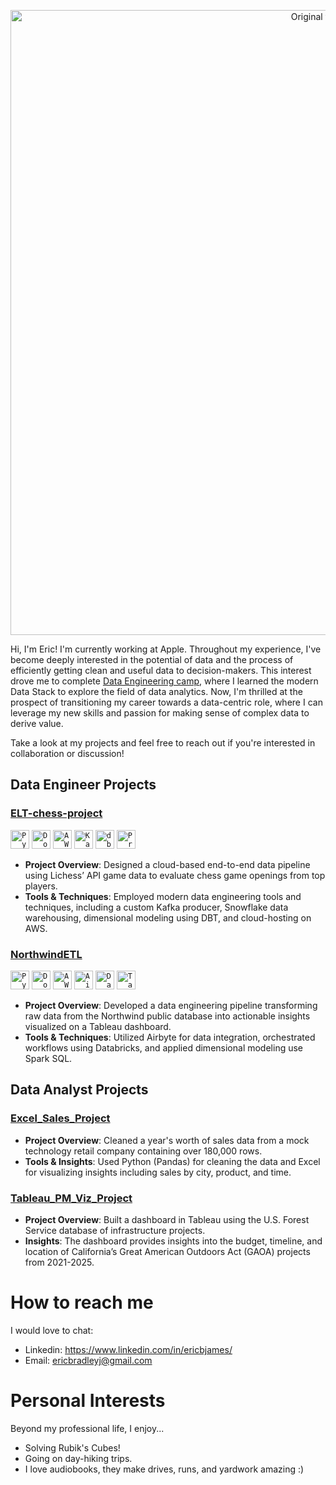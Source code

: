 <p align="center">
<img width="1000" alt="Original formating" src="https://github.com/ericbjames/ericbjames/assets/101911329/10ea169a-01c6-47c8-ade1-f7fe25dfede7"
</p>

Hi, I'm Eric! I'm currently working at Apple. Throughout my experience, I've become deeply interested in the potential of data and the process of efficiently getting clean and useful data to decision-makers. This interest drove me to complete [Data Engineering camp](https://dataengineercamp.com), where I learned the modern Data Stack to explore the field of data analytics. Now, I'm thrilled at the prospect of transitioning my career towards a data-centric role, where I can leverage my new skills and passion for making sense of complex data to derive value.
  
Take a look at my projects and feel free to reach out if you're interested in collaboration or discussion!
  
## Data Engineer Projects

### [ELT-chess-project](https://github.com/ericbjames/ELT-chess-project)
<code><img height="30" title="Python" alt="Python" src="https://github.com/ericbjames/ericbjames/assets/101911329/55beca35-1847-4861-ba9a-fa6e3551620b"></code>
<code><img height="30" title="Docker" alt="Docker" src="https://github.com/ericbjames/ericbjames/assets/101911329/e349c1e0-e21f-4b02-86be-f8ad6b7918d9"></code>
<code><img height="30" title="AWS" alt="AWS" src="https://github.com/ericbjames/ericbjames/assets/101911329/cbf3fe05-b553-461c-bb14-2a611b20043b"></code>
<code><img height="30" title="Kafka" alt="Kafka" src="https://github.com/ericbjames/ericbjames/assets/101911329/6ffe621f-bdcb-4a9e-9049-39c764e7c7e8"></code>
<code><img height="30" title="dbt" alt="dbt" src="https://github.com/ericbjames/ericbjames/assets/101911329/d8408c2c-d4f5-4003-8e2a-1d8a7699fe04"></code>
<code><img height="30" title="Preset" alt="Preset" src="https://github.com/ericbjames/ericbjames/assets/101911329/6433c6cf-038a-4f29-b31c-3ed3daba7101"></code>

- **Project Overview**: Designed a cloud-based end-to-end data pipeline using Lichess’ API game data to evaluate chess game openings from top players.
- **Tools & Techniques**: Employed modern data engineering tools and techniques, including a custom Kafka producer, Snowflake data warehousing, dimensional modeling using DBT, and cloud-hosting on AWS.


### [NorthwindETL](https://github.com/ericbjames/NorthwindETL#project-architecture)
<code><img height="30" title="Python" alt="Python" src="https://github.com/ericbjames/ericbjames/assets/101911329/55beca35-1847-4861-ba9a-fa6e3551620b"></code>
<code><img height="30" title="Docker" alt="Docker" src="https://github.com/ericbjames/ericbjames/assets/101911329/e349c1e0-e21f-4b02-86be-f8ad6b7918d9"></code>
<code><img height="30" title="AWS" alt="AWS" src="https://github.com/ericbjames/ericbjames/assets/101911329/cbf3fe05-b553-461c-bb14-2a611b20043b"></code>
<code><img height="30" title="Airbyte" alt="Airbyte" src="https://github.com/ericbjames/ericbjames/assets/101911329/d7d06dc5-713b-4a45-9051-b6d184d16aa8"></code>
<code><img height="30" title="Databricks" alt="Databricks" src="https://github.com/ericbjames/ericbjames/assets/101911329/46efad86-3771-47b2-b069-855e4a9c3056"></code>
<code><img height="30" title="Tableau" alt="Tableau" src="https://github.com/ericbjames/ericbjames/assets/101911329/da654312-2f1c-40be-a613-13a2954fa63c"></code>
- **Project Overview**: Developed a data engineering pipeline transforming raw data from the Northwind public database into actionable insights visualized on a Tableau dashboard.
- **Tools & Techniques**: Utilized Airbyte for data integration, orchestrated workflows using Databricks, and applied dimensional modeling use Spark SQL.


## Data Analyst Projects

### [Excel_Sales_Project](https://ericbjames.github.io/Excel_Sales_Project/)
- **Project Overview**: Cleaned a year's worth of sales data from a mock technology retail company containing over 180,000 rows.
- **Tools & Insights**: Used Python (Pandas) for cleaning the data and Excel for visualizing insights including sales by city, product, and time.


### [Tableau_PM_Viz_Project](https://public.tableau.com/app/profile/eric.james5960/viz/CAAgricultureDataVizProject/PortfolioOverview)
- **Project Overview**: Built a dashboard in Tableau using the U.S. Forest Service database of infrastructure projects.
- **Insights**: The dashboard provides insights into the budget, timeline, and location of California’s Great American Outdoors Act (GAOA) projects from 2021-2025.


# How to reach me
I would love to chat:
- Linkedin: https://www.linkedin.com/in/ericbjames/
- Email: [ericbradleyj@gmail.com](ericbradleyj@gmail.com)
  
# Personal Interests
Beyond my professional life, I enjoy...
- Solving Rubik's Cubes!
- Going on day-hiking trips.
- I love audiobooks, they make drives, runs, and yardwork amazing :)
